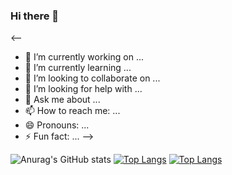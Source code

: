 ### Hi there 👋

<--

- 🔭 I’m currently working on ...
- 🌱 I’m currently learning ...
- 👯 I’m looking to collaborate on ...
- 🤔 I’m looking for help with ...
- 💬 Ask me about ...
- 📫 How to reach me: ...
- 😄 Pronouns: ...
- ⚡ Fun fact: ...
-->


![Anurag's GitHub stats](https://github-readme-stats.vercel.app/api?username=rusogg&show_icons=true&theme=radical&locale=es)
[![Top Langs](https://github-readme-stats.vercel.app/api/top-langs/?username=rusogg&layout=compact&theme=radical&locale=es)](https://github.com/anuraghazra/github-readme-stats)
[![Top Langs](https://github-readme-stats.vercel.app/api/top-langs/?username=rusogg)](https://github.com/anuraghazra/github-readme-stats)
